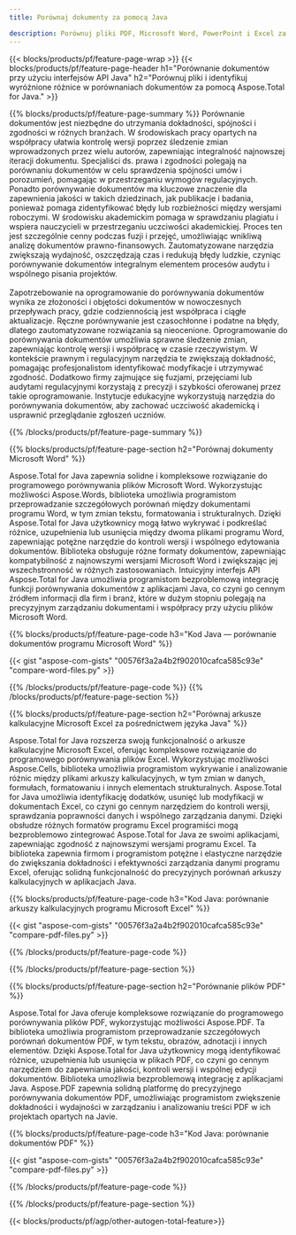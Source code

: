 ```yaml
---
title: Porównaj dokumenty za pomocą Java 

description: Porównuj pliki PDF, Microsoft Word, PowerPoint i Excel za pomocą aplikacji Java. Uzyskaj wyróżnione wyniki porównania.
---
```


{{< blocks/products/pf/feature-page-wrap >}}
{{< blocks/products/pf/feature-page-header h1="Porównanie dokumentów przy użyciu interfejsów API Java" h2="Porównuj pliki i identyfikuj wyróżnione różnice w porównaniach dokumentów za pomocą Aspose.Total for Java." >}}

{{% blocks/products/pf/feature-page-summary %}}
Porównanie dokumentów jest niezbędne do utrzymania dokładności, spójności i zgodności w różnych branżach. W środowiskach pracy opartych na współpracy ułatwia kontrolę wersji poprzez śledzenie zmian wprowadzonych przez wielu autorów, zapewniając integralność najnowszej iteracji dokumentu. Specjaliści ds. prawa i zgodności polegają na porównaniu dokumentów w celu sprawdzenia spójności umów i porozumień, pomagając w przestrzeganiu wymogów regulacyjnych. Ponadto porównywanie dokumentów ma kluczowe znaczenie dla zapewnienia jakości w takich dziedzinach, jak publikacje i badania, ponieważ pomaga zidentyfikować błędy lub rozbieżności między wersjami roboczymi. W środowisku akademickim pomaga w sprawdzaniu plagiatu i wspiera nauczycieli w przestrzeganiu uczciwości akademickiej. Proces ten jest szczególnie cenny podczas fuzji i przejęć, umożliwiając wnikliwą analizę dokumentów prawno-finansowych. Zautomatyzowane narzędzia zwiększają wydajność, oszczędzają czas i redukują błędy ludzkie, czyniąc porównywanie dokumentów integralnym elementem procesów audytu i wspólnego pisania projektów.
<br /><br />
Zapotrzebowanie na oprogramowanie do porównywania dokumentów wynika ze złożoności i objętości dokumentów w nowoczesnych przepływach pracy, gdzie codziennością jest współpraca i ciągłe aktualizacje. Ręczne porównywanie jest czasochłonne i podatne na błędy, dlatego zautomatyzowane rozwiązania są nieocenione. Oprogramowanie do porównywania dokumentów umożliwia sprawne śledzenie zmian, zapewniając kontrolę wersji i współpracę w czasie rzeczywistym. W kontekście prawnym i regulacyjnym narzędzia te zwiększają dokładność, pomagając profesjonalistom identyfikować modyfikacje i utrzymywać zgodność. Dodatkowo firmy zajmujące się fuzjami, przejęciami lub audytami regulacyjnymi korzystają z precyzji i szybkości oferowanej przez takie oprogramowanie. Instytucje edukacyjne wykorzystują narzędzia do porównywania dokumentów, aby zachować uczciwość akademicką i usprawnić przeglądanie zgłoszeń uczniów.

{{% /blocks/products/pf/feature-page-summary  %}}

{{% blocks/products/pf/feature-page-section  h2="Porównaj dokumenty Microsoft Word" %}}

Aspose.Total for Java zapewnia solidne i kompleksowe rozwiązanie do programowego porównywania plików Microsoft Word. Wykorzystując możliwości Aspose.Words, biblioteka umożliwia programistom przeprowadzanie szczegółowych porównań między dokumentami programu Word, w tym zmian tekstu, formatowania i strukturalnych. Dzięki Aspose.Total for Java użytkownicy mogą łatwo wykrywać i podkreślać różnice, uzupełnienia lub usunięcia między dwoma plikami programu Word, zapewniając potężne narzędzie do kontroli wersji i wspólnego edytowania dokumentów. Biblioteka obsługuje różne formaty dokumentów, zapewniając kompatybilność z najnowszymi wersjami Microsoft Word i zwiększając jej wszechstronność w różnych zastosowaniach. Intuicyjny interfejs API Aspose.Total for Java umożliwia programistom bezproblemową integrację funkcji porównywania dokumentów z aplikacjami Java, co czyni go cennym źródłem informacji dla firm i branż, które w dużym stopniu polegają na precyzyjnym zarządzaniu dokumentami i współpracy przy użyciu plików Microsoft Word.

{{% blocks/products/pf/feature-page-code h3="Kod Java — porównanie dokumentów programu Microsoft Word" %}}

{{< gist "aspose-com-gists" "00576f3a2a4b2f902010cafca585c93e" "compare-word-files.py" >}}

{{% /blocks/products/pf/feature-page-code  %}}
{{% /blocks/products/pf/feature-page-section %}}

{{% blocks/products/pf/feature-page-section  h2="Porównaj arkusze kalkulacyjne Microsoft Excel za pośrednictwem języka Java" %}}

Aspose.Total for Java rozszerza swoją funkcjonalność o arkusze kalkulacyjne Microsoft Excel, oferując kompleksowe rozwiązanie do programowego porównywania plików Excel. Wykorzystując możliwości Aspose.Cells, biblioteka umożliwia programistom wykrywanie i analizowanie różnic między plikami arkuszy kalkulacyjnych, w tym zmian w danych, formułach, formatowaniu i innych elementach strukturalnych. Aspose.Total for Java umożliwia identyfikację dodatków, usunięć lub modyfikacji w dokumentach Excel, co czyni go cennym narzędziem do kontroli wersji, sprawdzania poprawności danych i wspólnego zarządzania danymi. Dzięki obsłudze różnych formatów programu Excel programiści mogą bezproblemowo zintegrować Aspose.Total for Java ze swoimi aplikacjami, zapewniając zgodność z najnowszymi wersjami programu Excel. Ta biblioteka zapewnia firmom i programistom potężne i elastyczne narzędzie do zwiększania dokładności i efektywności zarządzania danymi programu Excel, oferując solidną funkcjonalność do precyzyjnych porównań arkuszy kalkulacyjnych w aplikacjach Java.


{{% blocks/products/pf/feature-page-code h3="Kod Java: porównanie arkuszy kalkulacyjnych programu Microsoft Excel" %}}

{{< gist "aspose-com-gists" "00576f3a2a4b2f902010cafca585c93e" "compare-pdf-files.py" >}}

{{% /blocks/products/pf/feature-page-code  %}}

{{% /blocks/products/pf/feature-page-section %}}

{{% blocks/products/pf/feature-page-section  h2="Porównanie plików PDF" %}}

Aspose.Total for Java oferuje kompleksowe rozwiązanie do programowego porównywania plików PDF, wykorzystując możliwości Aspose.PDF. Ta biblioteka umożliwia programistom przeprowadzanie szczegółowych porównań dokumentów PDF, w tym tekstu, obrazów, adnotacji i innych elementów. Dzięki Aspose.Total for Java użytkownicy mogą identyfikować różnice, uzupełnienia lub usunięcia w plikach PDF, co czyni go cennym narzędziem do zapewniania jakości, kontroli wersji i wspólnej edycji dokumentów. Biblioteka umożliwia bezproblemową integrację z aplikacjami Java. Aspose.PDF zapewnia solidną platformę do precyzyjnego porównywania dokumentów PDF, umożliwiając programistom zwiększenie dokładności i wydajności w zarządzaniu i analizowaniu treści PDF w ich projektach opartych na Javie.

{{% blocks/products/pf/feature-page-code h3="Kod Java: porównanie dokumentów PDF" %}}

{{< gist "aspose-com-gists" "00576f3a2a4b2f902010cafca585c93e" "compare-pdf-files.py" >}}

{{% /blocks/products/pf/feature-page-code  %}}

{{% /blocks/products/pf/feature-page-section %}}

{{< blocks/products/pf/agp/other-autogen-total-feature>}}